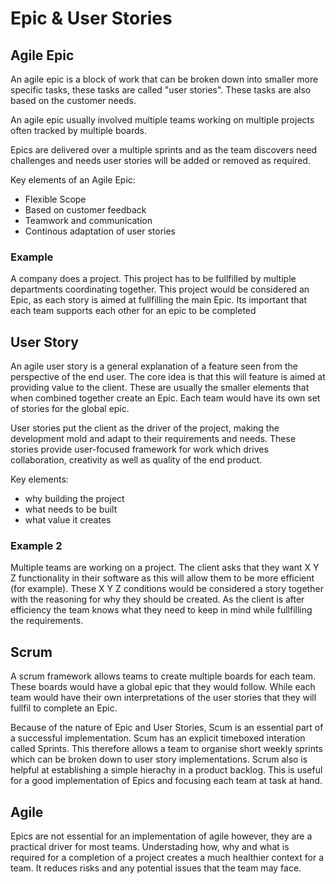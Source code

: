 # Epic & User Stories

## Agile Epic

An agile epic is a block of work that can be broken down into smaller more specific tasks, these tasks are called "user stories". These tasks are also based on the customer needs.

An agile epic usually involved multiple teams working on multiple projects often tracked by multiple boards.

Epics are delivered over a multiple sprints and as the team discovers need challenges and needs user stories will be added or removed as required.

Key elements of an Agile Epic:

- Flexible Scope
- Based on customer feedback
- Teamwork and communication
- Continous adaptation of user stories

### Example

A company does a project. This project has to be fullfilled by multiple departments coordinating together. This project would be considered an Epic, as each story is aimed at fullfilling the main Epic. Its important that each team supports each other for an epic to be completed

## User Story

An agile user story is a general explanation of a feature seen from the perspective of the end user. The core idea is that this will feature is aimed at providing value to the client. These are usually the smaller elements that when combined together create an Epic. Each team would have its own set of stories for the global epic.

User stories put the client as the driver of the project, making the development mold and adapt to their requirements and needs. These stories provide user-focused framework for work which drives collaboration, creativity as well as quality of the end product.

Key elements:

- why building the project
- what needs to be built
- what value it creates

### Example 2

Multiple teams are working on a project. The client asks that they want X Y Z functionality in their software as this will allow them to be more efficient (for example). These X Y Z conditions would be considered a story together with the reasoning for why they should be created. As the client is after efficiency the team knows what they need to keep in mind while fullfilling the requirements.

## Scrum

A scrum framework allows teams to create multiple boards for each team. These boards would have a global epic that they would follow. While each team would have their own interpretations of the user stories that they will fullfil to complete an Epic.

Because of the nature of Epic and User Stories, Scum is an essential part of a successful implementation. Scum has an explicit timeboxed interation called Sprints. This therefore allows a team to organise short weekly sprints which can be broken down to user story implementations. Scrum also is helpful at establishing a simple hierachy in a product backlog. This is useful for a good implementation of Epics and focusing each team at task at hand.

## Agile

Epics are not essential for an implementation of agile however, they are a practical driver for most teams. Understading how, why and what is required for a completion of a project creates a much healthier context for a team. It reduces risks and any potential issues that the team may face.
